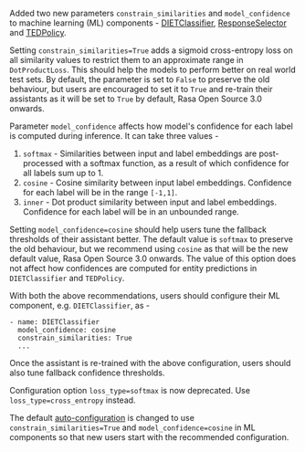 Added two new parameters `constrain_similarities` and `model_confidence` to machine learning (ML) components - [DIETClassifier](components.mdx#dietclassifier), [ResponseSelector](components.mdx#dietclassifier) and [TEDPolicy](policies.mdx#ted-policy).

Setting `constrain_similarities=True` adds a sigmoid cross-entropy loss on all similarity values to restrict them to an approximate range in `DotProductLoss`. This should help the models to perform better on real world test sets.
By default, the parameter is set to `False` to preserve the old behaviour, but users are encouraged to set it to `True` and re-train their assistants as it will be set to `True` by default, Rasa Open Source 3.0 onwards.

Parameter `model_confidence` affects how model's confidence for each label is computed during inference. It can take three values -
1. `softmax` - Similarities between input and label embeddings are post-processed with a softmax function, as a result of which confidence for all labels sum up to 1.
2. `cosine` - Cosine similarity between input label embeddings. Confidence for each label will be in the range `[-1,1]`.
3. `inner` - Dot product similarity between input and label embeddings. Confidence for each label will be in an unbounded range.

Setting `model_confidence=cosine` should help users tune the fallback thresholds of their assistant better. The default value is `softmax` to preserve the old behaviour, but we recommend using `cosine` as that will be the new default value, Rasa Open Source 3.0 onwards. The value of this option does not affect how confidences are computed for entity predictions in `DIETClassifier` and `TEDPolicy`.

With both the above recommendations, users should configure their ML component, e.g. `DIETClassifier`, as -
```
- name: DIETClassifier
  model_confidence: cosine
  constrain_similarities: True
  ...
```
Once the assistant is re-trained with the above configuration, users should also tune fallback confidence thresholds.

Configuration option `loss_type=softmax` is now deprecated. Use `loss_type=cross_entropy` instead.

The default [auto-configuration](https://rasa.com/docs/rasa/model-configuration#suggested-config) is changed to use `constrain_similarities=True` and `model_confidence=cosine` in ML components so that new users start with the recommended configuration.